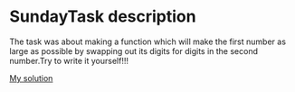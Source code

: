 # SundayTask description

The task was about making a function which will make the first number as large as possible by swapping out its digits for digits in the second number.Try to write it yourself!!!

[My solution](https://github.com/LilitYepremyan/SundayTask/blob/main/maxPossible.js)
